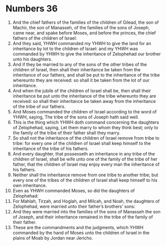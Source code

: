 ﻿# Numbers 36
1. And the chief fathers of the families of the children of Gilead, the son of Machir, the son of Manasseh, of the families of the sons of Joseph, came near, and spake before Moses, and before the princes, the chief fathers of the children of Israel: 
2. And they said, YHWH commanded my YHWH to give the land for an inheritance by lot to the children of Israel: and my YHWH was commanded by YHWH to give the inheritance of Zelophehad our brother unto his daughters. 
3. And if they be married to any of the sons of the other tribes of the children of Israel, then shall their inheritance be taken from the inheritance of our fathers, and shall be put to the inheritance of the tribe whereunto they are received: so shall it be taken from the lot of our inheritance. 
4. And when the jubile of the children of Israel shall be, then shall their inheritance be put unto the inheritance of the tribe whereunto they are received: so shall their inheritance be taken away from the inheritance of the tribe of our fathers. 
5. And Moses commanded the children of Israel according to the word of YHWH, saying, The tribe of the sons of Joseph hath said well. 
6. This is the thing which YHWH doth command concerning the daughters of Zelophehad, saying, Let them marry to whom they think best; only to the family of the tribe of their father shall they marry. 
7. So shall not the inheritance of the children of Israel remove from tribe to tribe: for every one of the children of Israel shall keep himself to the inheritance of the tribe of his fathers. 
8. And every daughter, that possesseth an inheritance in any tribe of the children of Israel, shall be wife unto one of the family of the tribe of her father, that the children of Israel may enjoy every man the inheritance of his fathers. 
9. Neither shall the inheritance remove from one tribe to another tribe; but every one of the tribes of the children of Israel shall keep himself to his own inheritance. 
10. Even as YHWH commanded Moses, so did the daughters of Zelophehad: 
11. For Mahlah, Tirzah, and Hoglah, and Milcah, and Noah, the daughters of Zelophehad, were married unto their father’s brothers’ sons: 
12. And they were married into the families of the sons of Manasseh the son of Joseph, and their inheritance remained in the tribe of the family of their father. 
13. These are the commandments and the judgments, which YHWH commanded by the hand of Moses unto the children of Israel in the plains of Moab by Jordan near Jericho. 
